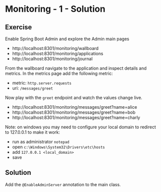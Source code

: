 # Monitoring - 1 - Solution

## Exercise

Enable Spring Boot Admin and explore the Admin main pages
- http://localhost:8301/monitoring/wallboard
- http://localhost:8301/monitoring/applications 
- http://localhost:8301/monitoring/journal

From the wallboard navigate to the application and inspect details and metrics.
In the metrics page add the following metric:
- metric: `http.server.requests`
- uri: `/messages/greet`

Now play with the `greet` endpoint and watch the values change live.
- http://localhost:8301/monitoring/messages/greet?name=alice
- http://localhost:8301/monitoring/messages/greet?name=bob
- http://localhost:8301/monitoring/messages/greet?name=charly

Note: on windows you may need to configure your local domain to redirect to 127.0.0.1 to make it work:
- run as administrator `notepad`
- open `c:\Windows\System32\Drivers\etc\hosts`
- add `127.0.0.1 <local_domain>`
- save

## Solution

Add the `@EnableAdminServer` annotation to the main class.
